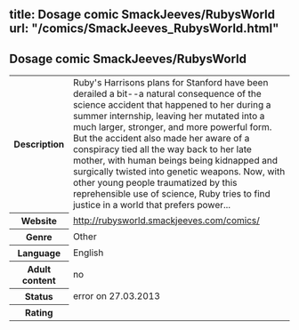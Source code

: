 title: Dosage comic SmackJeeves/RubysWorld
url: "/comics/SmackJeeves_RubysWorld.html"
---
Dosage comic SmackJeeves/RubysWorld
-----------------------------------------

<table class="comicinfo">
<tr>
<th>Description</th><td>Ruby's Harrisons plans for Stanford have been derailed a bit--a natural consequence of the science accident that happened to her during a summer internship, leaving her mutated into a much larger, stronger, and more powerful form. But the accident also made her aware of a conspiracy tied all the way back to her late mother, with human beings being kidnapped and surgically twisted into genetic weapons. Now, with other young people traumatized by this reprehensible use of science, Ruby tries to find justice in a world that prefers power...</td>
</tr>
<tr>
<th>Website</th><td><a href="http://rubysworld.smackjeeves.com/comics/">http://rubysworld.smackjeeves.com/comics/</a></td>
</tr>
<tr>
<th>Genre</th><td>Other</td>
</tr>
<tr>
<th>Language</th><td>English</td>
</tr>
<tr>
<th>Adult content</th><td>no</td>
</tr>
<tr>
<th>Status</th><td>error on 27.03.2013</td>
</tr>
<tr>
<th>Rating</th><td><div class="g-plusone" data-size="standard" data-annotation="bubble"
 data-href="http://rubysworld.smackjeeves.com/comics/"></div></td>
</tr>
</table>
<script type="text/javascript">
  (function() {
    var po = document.createElement('script'); po.type = 'text/javascript'; po.async = true;
    po.src = 'https://apis.google.com/js/plusone.js';
    var s = document.getElementsByTagName('script')[0]; s.parentNode.insertBefore(po, s);
  })();
</script>
